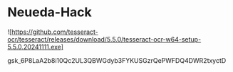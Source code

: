 # Neueda-Hack

![https://github.com/tesseract-ocr/tesseract/releases/download/5.5.0/tesseract-ocr-w64-setup-5.5.0.20241111.exe]

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
